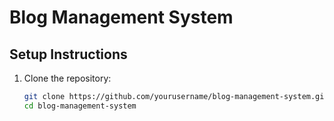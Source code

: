 # Blog Management System

## Setup Instructions
1. Clone the repository:
   ```bash
   git clone https://github.com/yourusername/blog-management-system.git
   cd blog-management-system
